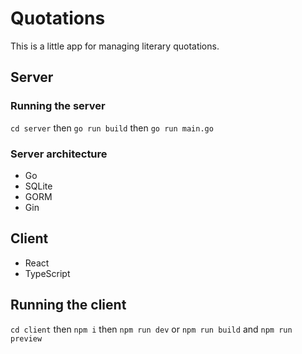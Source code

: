 # Quotations

This is a little app for managing literary quotations.

## Server

### Running the server

`cd server` then `go run build` then `go run main.go`

### Server architecture

-   Go
-   SQLite
-   GORM
-   Gin

## Client

-   React
-   TypeScript

## Running the client

`cd client` then `npm i` then `npm run dev` or `npm run build` and `npm run preview`
